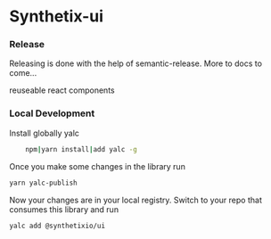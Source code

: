 # Synthetix-ui

### Release

Releasing is done with the help of semantic-release. More to docs to come...

reuseable react components

### Local Development

Install globally yalc

```bash
    npm|yarn install|add yalc -g
```

Once you make some changes in the library run

```bash
yarn yalc-publish
```

Now your changes are in your local registry.
Switch to your repo that consumes this library and run

```bash
yalc add @synthetixio/ui
```

